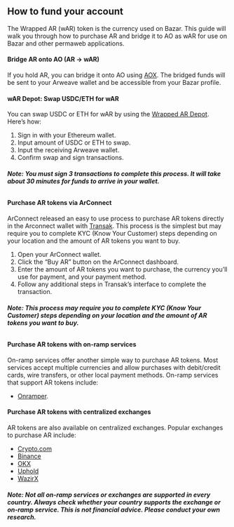 ## How to fund your account

The Wrapped AR (wAR) token is the currency used on Bazar. This guide will walk you through how to purchase AR and bridge it to AO as wAR for use on Bazar and other permaweb applications.

#### Bridge AR onto AO (AR → wAR)

If you hold AR, you can bridge it onto AO using [AOX](https://aox.arweave.net/#/). The bridged funds will be sent to your Arweave wallet and be accessible from your Bazar profile.

#### wAR Depot: Swap USDC/ETH for wAR

You can swap USDC or ETH for wAR by using the [Wrapped AR Depot](https://wardepot.arweave.net/). Here’s how:

1. Sign in with your Ethereum wallet.
2. Input amount of USDC or ETH to swap.
3. Input the receiving Arweave wallet.
4. Confirm swap and sign transactions.

###### **Note: You must sign 3 transactions to complete this process. It will take about 30 minutes for funds to arrive in your wallet.**

#### Purchase AR tokens via ArConnect

ArConnect released an easy to use process to purchase AR tokens directly in the Arconnect wallet with [Transak](https://transak.com/). This process is the simplest but may require you to complete KYC (Know Your Customer) steps depending on your location and the amount of AR tokens you want to buy.

1. Open your ArConnect wallet.
2. Click the “Buy AR” button on the ArConnect dashboard.
3. Enter the amount of AR tokens you want to purchase, the currency you’ll use for payment, and your payment method.
4. Follow any additional steps in Transak’s interface to complete the transaction.

###### **Note: This process may require you to complete KYC (Know Your Customer) steps depending on your location and the amount of AR tokens you want to buy.**

#### Purchase AR tokens with on-ramp services

On-ramp services offer another simple way to purchase AR tokens. Most services accept multiple currencies and allow purchases with debit/credit cards, wire transfers, or other local payment methods. On-ramp services that support AR tokens include:

- [Onramper](https://onramper.com/).

#### Purchase AR tokens with centralized exchanges

AR tokens are also available on centralized exchanges. Popular exchanges to purchase AR include:

- [Crypto.com](https://crypto.com/price/arweave)
- [Binance](https://www.binance.com/en/price/arweave)
- [OKX](https://www.okx.com/)
- [Uphold](https://uphold.com/assets/crypto/buy-arweave)
- [WazirX](https://wazirx.com/exchange/AR-INR)

###### **Note: Not all on-ramp services or exchanges are supported in every country. Always check whether your country supports the exchange or on-ramp service. This is not financial advice. Please conduct your own research.**
